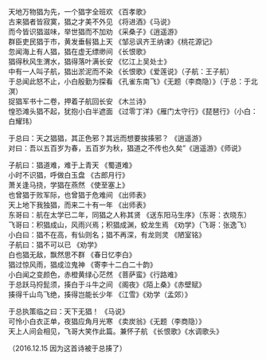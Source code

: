 天地万物猖为先，一个猖字全班欢 《百孝歌》  
古来猖者皆寂寞，猖之才美不外见 《将进酒》《马说》  
而今皆识猖滋味，举世猖而不加劝 《采桑子》《逍遥游》  
群臣吏民猖于市，黄发垂髫猖上天 《邹忌讽齐王纳谏》《桃花源记》  
忽闻海上有人猖，猖在虚无缥缈间 《长恨歌》  
猖得秋风生渭水，猖得落叶满长安 《忆江上吴处士》  
中有一人叫子航，猖出淤泥而不染 《长恨歌》《爱莲说》（子航：王子航）  
于总闻此怒不止，小白殷勤为探看 《孔雀东南飞》《无题（李商隐）》（于总：于北溟）  
捉猖军书十二卷，押着子航回长安 《木兰诗》  
惶恐滩头猖不起，犹抱小白半遮面 《过零丁洋》《雁门太守行》《琵琶行》（小白：白耀玮）  
  
于总曰：天之猖猖，其正色邪？其远而想要挨揍邪？ 《逍遥游》  
对曰：吾以五百岁为春，五百岁为秋，猖道之不传也久矣”《逍遥游》《师说》  
  
子航曰：猖道难，难于上青天 《蜀道难》  
小时不识猖，呼做白玉盘 《古郎月行》  
萧关逢马挠，学猖在燕然 《使至塞上》  
也曾猖于败军际，也曾猖于危难间 《出师表》  
天上地下我独猖，而来二十有一年 《出师表》  
东哥曰：航在太学已二年，同猖之人称其贤 《送东阳马生序》（东哥：衣晓东）  
飞哥曰：积猖成山，风雨兴焉；积猖成渊，蛟龙生焉 《劝学》（飞哥：张逸飞）  
小白曰：猖不在高，有仙则名；猖不再深，有龙则灵 《陋室铭》  
子航曰：猖不可以已 《劝学》  
白也猖无敌，飘然思不群 《春日忆李白》  
猖过惊风雨，猖成泣鬼神 《寄李十二白二十韵》  
小白闻之变颜色，赤橙黄绿心茫然 《菩萨蛮》《行路难》  
于总跃马捋髭须，揍白于斗牛之间 《阁夜》《陌上桑》《赤壁赋》  
揍得千山鸟飞绝，揍得岂能长少年 《江雪》《劝学（孟郊）》  
  
于总执策临之曰：天下无猖！ 《马说》  
可怜小白衣正单，夜猖应角月光寒 《卖炭翁》《无题（李商隐）》  
天上人间会相见，飞哥大笑作此篇。兼怀子航 《长恨歌》《水调歌头》  
  
（2016.12.15 因为这首诗被于总揍了）  
